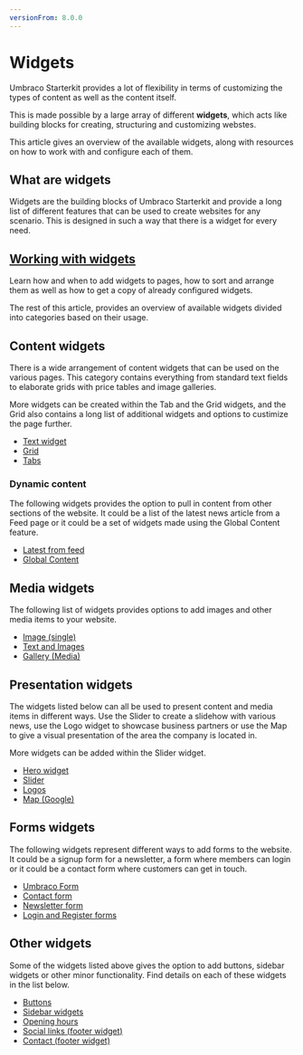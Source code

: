 ```yaml
---
versionFrom: 8.0.0
---
```


# Widgets

Umbraco Starterkit provides a lot of flexibility in terms of customizing the types of content as well as the content itself.

This is made possible by a large array of different **widgets**, which acts like building blocks for creating, structuring and customizing webstes.

This article gives an overview of the available widgets, along with resources on how to work with and configure each of them.

## What are widgets

Widgets are the building blocks of Umbraco Starterkit and provide a long list of different features that can be used to create websites for any scenario. This is designed in such a way that there is a widget for every need.

## [Working with widgets](Working-with-widgets)

Learn how and when to add widgets to pages, how to sort and arrange them as well as how to get a copy of already configured widgets.

The rest of this article, provides an overview of available widgets divided into categories based on their usage.

## Content widgets

There is a wide arrangement of content widgets that can be used on the various pages. This category contains everything from standard text fields to elaborate grids with price tables and image galleries.

More widgets can be created within the Tab and the Grid widgets, and the Grid also contains a long list of additional widgets and options to custimize the page further.

* [Text widget](Text)
* [Grid](Grid)
* [Tabs](Tabs)

### Dynamic content

The following widgets provides the option to pull in content from other sections of the website. It could be a list of the latest news article from a Feed page or it could be a set of widgets made using the Global Content feature.

* [Latest from feed](Latest-from-feed)
* [Global Content](Global-Content)

## Media widgets

The following list of widgets provides options to add images and other media items to your website.

* [Image (single)](Image)
* [Text and Images](Text-and-Images)
* [Gallery (Media)](Gallery)

## Presentation widgets

The widgets listed below can all be used to present content and media items in different ways. Use the Slider to create a slidehow with various news, use the Logo widget to showcase business partners or use the Map to give a visual presentation of the area the company is located in.

More widgets can be added within the Slider widget.

* [Hero widget](Hero)
* [Slider](Slider)
* [Logos](Logos)
* [Map (Google)](Map)

## Forms widgets

The following widgets represent different ways to add forms to the website. It could be a signup form for a newsletter, a form where members can login or it could be a contact form where customers can get in touch.

* [Umbraco Form](Umbraco-Form)
* [Contact form](Contact-Form)
* [Newsletter form](Newsletter)
* [Login and Register forms](Login-and-Register)

## Other widgets

Some of the widgets listed above gives the option to add buttons, sidebar widgets or other minor functionality. Find details on each of these widgets in the list below.

* [Buttons](Buttons)
* [Sidebar widgets](Sidebar-widgets)
* [Opening hours](Opening-hours)
* [Social links (footer widget)](Social-links)
* [Contact (footer widget)](Contact)
